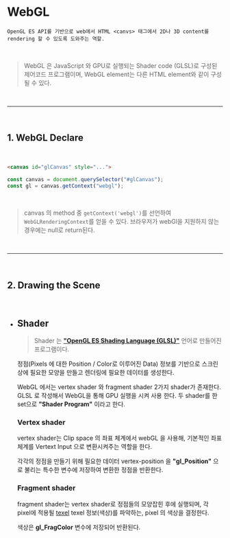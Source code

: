 # WebGL

```
OpenGL ES API를 기반으로 web에서 HTML <canvs> 태그에서 2D나 3D content를 rendering 할 수 있도록 도와주는 역할.
```

<br/>

> WebGL 은 JavaScript 와 GPU로 실행되는 Shader code (GLSL)로 구성된 제어코드 프로그램이며, WebGL element는 다른 HTML element와 같이 구성될 수 있다.

<br/>

<hr/>

<br/>

## 1. WebGL Declare

<br/>

```HTML
<canvas id="glCanvas" style="...">
```

```javascript
const canvas = document.querySelector("#glCanvas");
const gl = canvas.getContext("webgl");
```

<br/>

> canvas 의 method 중 `getContext('webgl')`를 선언하여 `WebGLRenderingContext`를 얻을 수 있다. 브라우저가 webGl을 지원하지 않는 경우에는 null로 return된다.

<br/>

<hr/>
<br/>

## 2. Drawing the Scene

<br/>

- ## Shader

  > Shader 는 [**"OpenGL ES Shading Language (GLSL)"**](https://registry.khronos.org/OpenGL/specs/es/3.2/GLSL_ES_Specification_3.20.pdf) 언어로 만들어진 프로그램이다.

  정점(Pixels 에 대한 Position / Color로 이루어진 Data) 정보를 기반으로 스크린상에 필요한 모양을 만들고 렌더링에 필요한 데이터를 생성한다.

  WebGL 에서는 vertex shader 와 fragment shader 2가지 shader가 존재한다.
  GLSL 로 작성해서 WebGL을 통해 GPU 실행을 시켜 사용 한다. 두 shader를 한 set으로
  **"Shader Program"** 이라고 한다.

    ### Vertex shader   

    vertex shader는 Clip space 의 좌표 체계에서 webGL 을 사용해, 기본적인 좌표 체계를 Vertext Input 으로 변환시켜주는 역할을 한다.

    각각의 정점을 만들기 위해 필요한 데이터 vertex-position 을 **"gl_Position"** 으로 불리는 특수한 변수에 저장하여 변환한 정점을 반환한다.   

    ### Fragment shader   

    fragment shader는 vertex shader로 정점들의 모양잡힌 후에 실행되며, 각 pixel에 적용될 [texel](https://developer.mozilla.org/en-US/docs/Glossary/Texel) texel 정보(색상)를 파악하는, pixel 의 색상을 결정한다.   
    
    색상은 **gl_FragColor** 변수에 저장되어 반환된다.
